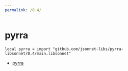 ```yaml
---
permalink: /0.4/
---
```


# pyrra

```jsonnet
local pyrra = import "github.com/jsonnet-libs/pyrra-libsonnet/0.4/main.libsonnet"
```



* [pyrra](pyrra/index.md)
